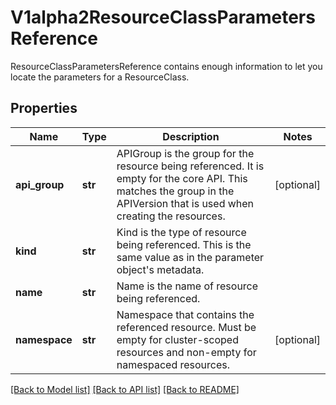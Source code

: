 # V1alpha2ResourceClassParametersReference

ResourceClassParametersReference contains enough information to let you locate the parameters for a ResourceClass.
## Properties
Name | Type | Description | Notes
------------ | ------------- | ------------- | -------------
**api_group** | **str** | APIGroup is the group for the resource being referenced. It is empty for the core API. This matches the group in the APIVersion that is used when creating the resources. | [optional] 
**kind** | **str** | Kind is the type of resource being referenced. This is the same value as in the parameter object&#39;s metadata. | 
**name** | **str** | Name is the name of resource being referenced. | 
**namespace** | **str** | Namespace that contains the referenced resource. Must be empty for cluster-scoped resources and non-empty for namespaced resources. | [optional] 

[[Back to Model list]](../README.md#documentation-for-models) [[Back to API list]](../README.md#documentation-for-api-endpoints) [[Back to README]](../README.md)



